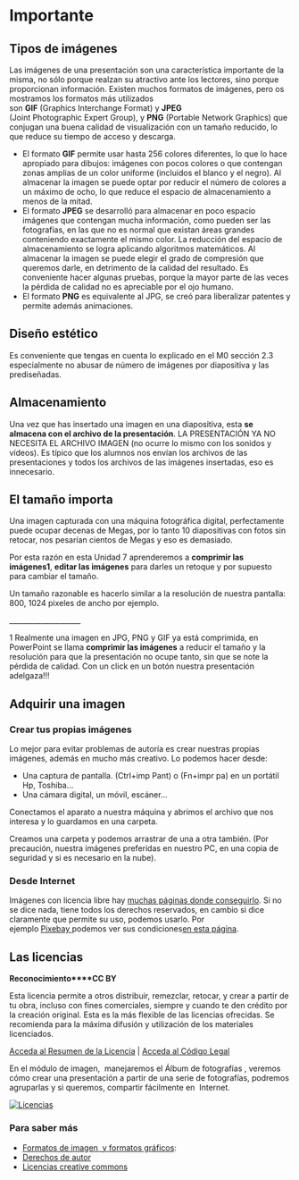 # Importante

## Tipos de imágenes

Las imágenes de una presentación son una característica importante de la misma, no sólo porque realzan su atractivo ante los lectores, sino porque proporcionan información. Existen muchos formatos de imágenes, pero os mostramos los formatos más utilizados son **GIF** (Graphics Interchange Format) y **JPEG** (Joint Photographic Expert Group), y **PNG** (Portable Network Graphics) que conjugan una buena calidad de visualización con un tamaño reducido, lo que reduce su tiempo de acceso y descarga.

*   El formato **GIF** permite usar hasta 256 colores diferentes, lo que lo hace apropiado para dibujos: imágenes con pocos colores o que contengan zonas amplias de un color uniforme (incluidos el blanco y el negro). Al almacenar la imagen se puede optar por reducir el número de colores a un máximo de ocho, lo que reduce el espacio de almacenamiento a menos de la mitad.
*   El formato **JPEG** se desarrolló para almacenar en poco espacio imágenes que contengan mucha información, como pueden ser las fotografías, en las que no es normal que existan áreas grandes conteniendo exactamente el mismo color. La reducción del espacio de almacenamiento se logra aplicando algoritmos matemáticos. Al almacenar la imagen se puede elegir el grado de compresión que queremos darle, en detrimento de la calidad del resultado. Es conveniente hacer algunas pruebas, porque la mayor parte de las veces la pérdida de calidad no es apreciable por el ojo humano.
*   El formato **PNG** es equivalente al JPG, se creó para liberalizar patentes y permite además animaciones.

## Diseño estético

Es conveniente que tengas en cuenta lo explicado en el M0 sección 2.3 especialmente no abusar de número de imágenes por diapositiva y las prediseñadas.

## Almacenamiento

Una vez que has insertado una imagen en una diapositiva, esta **se almacena con el archivo de la presentación**. LA PRESENTACIÓN YA NO NECESITA EL ARCHIVO IMAGEN (no ocurre lo mismo con los sonidos y vídeos). Es típico que los alumnos nos envían los archivos de las presentaciones y todos los archivos de las imágenes insertadas, eso es innecesario.

## El tamaño importa

Una imagen capturada con una máquina fotográfica digital, perfectamente puede ocupar decenas de Megas, por lo tanto 10 diapositivas con fotos sin retocar, nos pesarían cientos de Megas y eso es demasiado.

Por esta razón en esta Unidad 7 aprenderemos a **comprimir las imágenes1**, **editar las imágenes** para darles un retoque y por supuesto para cambiar el tamaño.

Un tamaño razonable es hacerlo similar a la resolución de nuestra pantalla: 800, 1024 pixeles de ancho por ejemplo.

\_\_\_\_\_\_\_\_\_\_\_\_\_\_\_\_\_\_\_\_

1 Realmente una imagen en JPG, PNG y GIF ya está comprimida, en PowerPoint se llama **comprimir las imágenes** a reducir el tamaño y la resolución para que la presentación no ocupe tanto, sin que se note la pérdida de calidad. Con un click en un botón nuestra presentación adelgaza!!!

## **Adquirir una imagen**

### Crear tus propias imágenes

Lo mejor para evitar problemas de autoría es crear nuestras propias imágenes, además en mucho más creativo. Lo podemos hacer desde:

*   Una captura de pantalla. (Ctrl+imp Pant) o (Fn+impr pa) en un portátil Hp, Toshiba...
*   Una cámara digital, un móvil, escáner...

Conectamos el aparato a nuestra máquina y abrimos el archivo que nos interesa y lo guardamos en una carpeta.

Creamos una carpeta y podemos arrastrar de una a otra también. (Por precaución, nuestra imágenes preferidas en nuestro PC, en una copia de seguridad y si es necesario en la nube).

### Desde Internet

Imágenes con licencia libre hay [muchas páginas donde conseguirlo](http://www.todohostingweb.com/imagenes-libres-de-derechos/). Si no se dice nada, tiene todos los derechos reservados, en cambio si dice claramente que permite su uso, podemos usarlo. Por ejemplo [Pixebay ](http://pixabay.com/)podemos ver sus condiciones[en esta página](http://pixabay.com/en/service/terms/).

## Las licencias

**Reconocimiento****CC BY**

Esta licencia permite a otros distribuir, remezclar, retocar, y crear a partir de tu obra, incluso con fines comerciales, siempre y cuando te den crédito por la creación original. Esta es la más flexible de las licencias ofrecidas. Se recomienda para la máxima difusión y utilización de los materiales licenciados.

[Acceda al Resumen de la Licencia](http://creativecommons.org/licenses/by/3.0) | [Acceda al Código Legal](http://creativecommons.org/licenses/by/3.0/legalcode)

En el módulo de imagen,  manejaremos el Álbum de fotografías , veremos cómo crear una presentación a partir de una serie de fotografías, podremos agruparlas y si queremos, compartir fácilmente en  Internet.


[![Licencias](img/licenciasCC.png "CC Licencias")](http://creativecommons.org/licenses/ "CC Licencias")


### Para saber más

*   [Formatos de imagen  y formatos gráficos](http://claudiobarrabes.blogspot.com.es/2013/10/formatos-de-imagen-formatos-de-archivo.html): 
*   [Derechos de autor](http://claudiobarrabes.blogspot.com.es/2010/06/derechos-de-autor-riate.html) 
*   [Licencias creative commons](http://creativecommons.org/licenses/)

